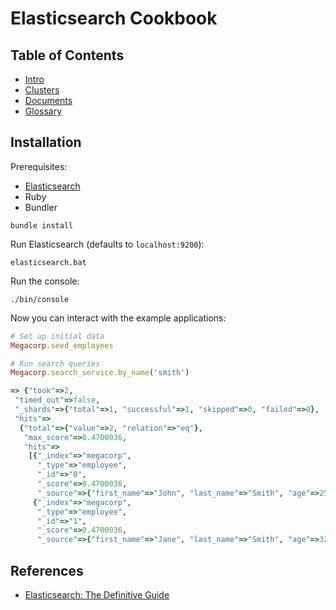 # Elasticsearch Cookbook

## Table of Contents

- [Intro](./notes/intro.md)
- [Clusters](./notes/clusters.md)
- [Documents]('./notes/documents.md)
- [Glossary]('./notes/glossary.md)

## Installation

Prerequisites:

- [Elasticsearch](https://www.elastic.co/downloads/elasticsearch)
- Ruby
- Bundler

```
bundle install
```

Run Elasticsearch (defaults to `localhost:9200`):

```
elasticsearch.bat
```

Run the console:

```
./bin/console
```

Now you can interact with the example applications:

```rb
# Set up initial data
Megacorp.seed_employees

# Run search queries
Megacorp.search_service.by_name('smith')

=> {"took"=>2,
 "timed_out"=>false,
 "_shards"=>{"total"=>1, "successful"=>1, "skipped"=>0, "failed"=>0},
 "hits"=>
  {"total"=>{"value"=>2, "relation"=>"eq"},
   "max_score"=>0.4700036,
   "hits"=>
    [{"_index"=>"megacorp",
      "_type"=>"employee",
      "_id"=>"0",
      "_score"=>0.4700036,
      "_source"=>{"first_name"=>"John", "last_name"=>"Smith", "age"=>25, "about"=>"I love to go rock climbing", "interests"=>["sports", "music"]}},
     {"_index"=>"megacorp",
      "_type"=>"employee",
      "_id"=>"1",
      "_score"=>0.4700036,
      "_source"=>{"first_name"=>"Jane", "last_name"=>"Smith", "age"=>32, "about"=>"I like to collect rock albums", "interests"=>["music"]}}]}}
```

## References

- [Elasticsearch: The Definitive
  Guide](https://learning.oreilly.com/library/view/elasticsearch-the-definitive/9781449358532/)

